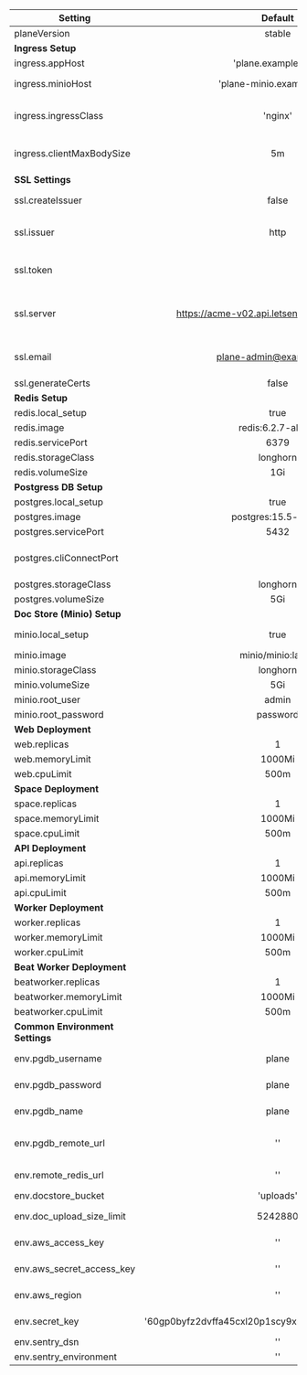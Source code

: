 | Setting 	| Default 	| Required 	| Description 	|
|---	|:---:	|:---:	|---	|
| planeVersion 	| stable 	| Yes 	|  	|
| **Ingress Setup** 	|  	|  	|  	|
| ingress.appHost 	| 'plane.example.com' 	| Yes 	|  	|
| ingress.minioHost 	| 'plane-minio.example.com' 	|  	| (Optional) Required to open minio console interface 	|
| ingress.ingressClass 	| 'nginx' 	| Yes 	| can be any of the supported ingress controller class (eg. nginx, traefik, etc) 	|
| ingress.clientMaxBodySize 	| 5m 	| Yes 	| This is set at the ingress controller level to support max data from client. 	|
| **SSL Settings** 	|  	|  	|  	|
| ssl.createIssuer 	| false 	|  	| Set it to true to create Let's Encrypt Service based issuer 	|
| ssl.issuer 	| http 	|  	| (Yes, if createIssuer = true) Allowed - cloudflare, digitalocean, http 	|
| ssl.token 	|  	|  	| (Yes, if createIssuer = true) api token of dns provider, not required for http 	|
| ssl.server 	| https://acme-v02.api.letsencrypt.org/directory 	|  	| (Yes, if createIssuer = true)Lets Encrypt SSL Generation API.  Staging: https://acme-staging-v02.api.letsencrypt.org/directory 	|
| ssl.email 	| plane-admin@example.com 	|  	| (Yes, if createIssuer = true) Required by Let's Encrypt. Change to a valid email id 	|
| ssl.generateCerts 	| false 	|  	|  	|
| **Redis Setup** 	|  	|  	|  	|
| redis.local_setup 	| true 	|  	|  	|
| redis.image 	| redis:6.2.7-alpine 	|  	|  	|
| redis.servicePort 	| 6379 	|  	| Yes, if redis.local_setup=true 	|
| redis.storageClass 	| longhorn 	|  	| Yes, if redis.local_setup=true 	|
| redis.volumeSize 	| 1Gi 	|  	| Yes, if redis.local_setup=true 	|
| **Postgress DB Setup** 	|  	|  	|  	|
| postgres.local_setup 	| true 	|  	|  	|
| postgres.image 	| postgres:15.5-alpine 	|  	| Yes, if postgres.local_setup=true 	|
| postgres.servicePort 	| 5432 	|  	| Yes, if postgres.local_setup=true 	|
| postgres.cliConnectPort 	|  	| 	| Provide if you want to expose the NODE PORT for local connectivity 	|
| postgres.storageClass 	| longhorn 	|  	| Yes, if postgres.local_setup=true 	|
| postgres.volumeSize 	| 5Gi 	|  	| Yes, if postgres.local_setup=true 	|
| **Doc Store (Minio) Setup** 	|  	|  	|  	|
| minio.local_setup 	| true 	|  	| In case this is false, AWS-S3 will settings will be required 	|
| minio.image 	| minio/minio:latest 	|  	| Yes, if minio.local_setup=true 	|
| minio.storageClass 	| longhorn 	|  	| Yes, if minio.local_setup=true 	|
| minio.volumeSize 	| 5Gi 	|  	| Yes, if minio.local_setup=true 	|
| minio.root_user 	| admin 	|  	| Yes, if minio.local_setup=true 	|
| minio.root_password 	| password 	|  	| Yes, if minio.local_setup=true 	|
| **Web Deployment** 	|  	|  	|  	|
| web.replicas 	| 1 	| Yes 	| must be >=1 	|
| web.memoryLimit 	| 1000Mi 	|  	|  	|
| web.cpuLimit 	| 500m 	|  	|  	|
| **Space Deployment** 	|  	|  	|  	|
| space.replicas 	| 1 	| Yes 	| must be >=1 	|
| space.memoryLimit 	| 1000Mi 	|  	|  	|
| space.cpuLimit 	| 500m 	|  	|  	|
| **API Deployment** 	|  	|  	|  	|
| api.replicas 	| 1 	| Yes 	| must be >=1 	|
| api.memoryLimit 	| 1000Mi 	|  	|  	|
| api.cpuLimit 	| 500m 	|  	|  	|
| **Worker Deployment** 	|  	|  	|  	|
| worker.replicas 	| 1 	| Yes 	| must be >=1 	|
| worker.memoryLimit 	| 1000Mi 	|  	|  	|
| worker.cpuLimit 	| 500m 	|  	|  	|
| **Beat Worker Deployment** 	|  	|  	|  	|
| beatworker.replicas 	| 1 	| Yes 	| must be >=1 	|
| beatworker.memoryLimit 	| 1000Mi 	|  	|  	|
| beatworker.cpuLimit 	| 500m 	|  	|  	|
| **Common Environment Settings** 	|  	|  	|  	|
| env.pgdb_username 	| plane 	|  	|  Used for postgres.local_setup=true	|
| env.pgdb_password 	| plane 	|  	|  Used for postgres.local_setup=true	|
| env.pgdb_name 	| plane 	|  	|  Used for postgres.local_setup=true	|
| env.pgdb_remote_url 	| '' 	|  	| Provided with Postgress Remote DB URI when postgres.local_setup=false 	|
| env.remote_redis_url 	| '' 	|  	| Provided with Remote Redis URI when redis.local_setup=false 	|
| env.docstore_bucket 	| 'uploads' 	| YES 	| Minio / AWS-S3 Bucket Name 	|
| env.doc_upload_size_limit 	| 5242880 	| YES 	| Document Upload Size Limit (default to 5Mb) 	|
| env.aws_access_key 	| '' 	|  	| Required, in case minio.local_setup = false 	|
| env.aws_secret_access_key 	| '' 	|  	| Required, in case minio.local_setup = false 	|
| env.aws_region 	| '' 	|  	| Required, in case minio.local_setup = false 	|
| env.secret_key 	| '60gp0byfz2dvffa45cxl20p1scy9xbpf6d8c5y0geejgkyp1b5' 	|  	| Random secret key for data encoding during transit. 	|
| env.sentry_dsn 	| '' 	|  	| Sentry DSN for error logging 	|
| env.sentry_environment 	| '' 	|  	| Sentry Environment Name 	|
